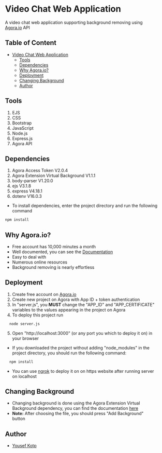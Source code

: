 
# Video Chat Web Application

A video chat web application supporting background removing using [Agora.io](https://www.agora.io/en/) API



## Table of Content
- [Video Chat Web Application](#video-chat-web-application)
  * [Tools](#tools)
  * [Dependencies](#dependencies)
  * [Why Agora.io?](#why-agoraio-)
  * [Deployment](#deployment)
  * [Changing Background](#changing-background)
  * [Author](#author)

## Tools
1. EJS
2. CSS
3. Bootstrap
4. JavaScript
5. Node.js
6. Express.js
7. Agora API


## Dependencies
1. Agora Access Token V2.0.4
2. Agora Extension Virtual Background V1.1.1
3. body-parser V1.20.0
4. ejs V3.1.8
5. express V4.18.1
6. dotenv V16.0.3

- To install dependencies, enter the project directory and run the following command
```bash
npm install
```
## Why Agora.io?
- Free account has 10,000 minutes a month
- Well documented, you can see the [Documentation](https://docs.agora.io/en/Video/API%20Reference/web_ng/index.html)
- Easy to deal with
- Numerous online resources
- Background removing is nearly effortless



## Deployment
1. Create free account on [Agora.io](https://www.agora.io/en/) 
2. Create new project on Agora with App ID + token authentication
3. In "server.js", you **MUST** change the "APP_ID" and "APP_CERTIFICATE" variables to the values appearing in the project on Agora
4. To deploy this project run
```bash
  node server.js
```
5. Open "http://localhost:3000" (or any port you which to deploy it on) in your browser
- If you downloaded the project without adding "node_modules" in the project directory, you should run the following command:
```bash
  npm install
```
- You can use [ngrok](https://ngrok.com/) to deploy it on on https website after running server on localhost

## Changing Background
- Changing background is done using the Agora Extension Virtual Background dependency, you can find the documentation [here](https://docs.agora.io/en/Video/virtual_background_web_ng?platform=Web)
- **Note:** After choosing the file, you should press "Add Background" button
## Author
- [Yousef Kotp](https://www.github.com/yousefkotp)

